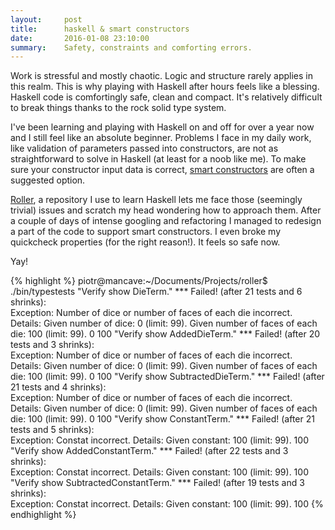 ```yaml
---
layout:     post
title:      haskell & smart constructors
date:       2016-01-08 23:10:00
summary:    Safety, constraints and comforting errors.
---
```


Work is stressful and mostly chaotic. Logic and structure rarely applies in this realm. This is why playing with Haskell after hours feels like a blessing. Haskell code is comfortingly safe, clean and compact. It's relatively difficult to break things thanks to the rock solid type system.

I've been learning and playing with Haskell on and off for over a year now and I still feel like an absolute beginner. Problems I face in my daily work, like validation of parameters passed into constructors, are not as straightforward to solve in Haskell (at least for a noob like me). To make sure your constructor input data is correct, [smart constructors](https://wiki.haskell.org/Smart_constructors) are often a suggested option.

[Roller](https://github.com/PiotrJustyna/roller), a repository I use to learn Haskell lets me face those (seemingly trivial) issues and scratch my head wondering how to approach them. After a couple of days of intense googling and refactoring I managed to redesign a part of the code to support smart constructors. I even broke my quickcheck properties (for the right reason!). It feels so safe now.

Yay!

{% highlight %}
piotr@mancave:~/Documents/Projects/roller$ ./bin/typestests
"Verify show DieTerm."
*** Failed! (after 21 tests and 6 shrinks):                               
Exception:
  Number of dice or number of faces of each die incorrect.
  Details:
  Given number of dice: 0 (limit: 99).
  Given number of faces of each die: 100 (limit: 99).
0
100
"Verify show AddedDieTerm."
*** Failed! (after 20 tests and 3 shrinks):                               
Exception:
  Number of dice or number of faces of each die incorrect.
  Details:
  Given number of dice: 0 (limit: 99).
  Given number of faces of each die: 100 (limit: 99).
0
100
"Verify show SubtractedDieTerm."
*** Failed! (after 21 tests and 4 shrinks):                               
Exception:
  Number of dice or number of faces of each die incorrect.
  Details:
  Given number of dice: 0 (limit: 99).
  Given number of faces of each die: 100 (limit: 99).
0
100
"Verify show ConstantTerm."
*** Failed! (after 21 tests and 5 shrinks):                               
Exception:
  Constat incorrect.
  Details:
  Given constant: 100 (limit: 99).
100
"Verify show AddedConstantTerm."
*** Failed! (after 22 tests and 3 shrinks):                               
Exception:
  Constat incorrect.
  Details:
  Given constant: 100 (limit: 99).
100
"Verify show SubtractedConstantTerm."
*** Failed! (after 19 tests and 3 shrinks):                               
Exception:
  Constat incorrect.
  Details:
  Given constant: 100 (limit: 99).
100
{% endhighlight %}

